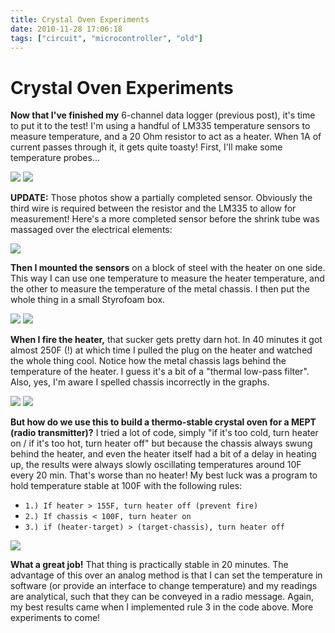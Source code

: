 ```yaml
---
title: Crystal Oven Experiments
date: 2010-11-28 17:06:18
tags: ["circuit", "microcontroller", "old"]
---
```


# Crystal Oven Experiments

__Now that I've finished my__ 6-channel data logger (previous post), it's time to put it to the test!  I'm using a handful of LM335 temperature sensors to measure temperature, and a 20 Ohm resistor to act as a heater.  When 1A of current passes through it, it gets quite toasty!  First, I'll make some temperature probes...

<div class="text-center img-border">

![](https://swharden.com/static/2010/11/28/IMG_4581.jpg)
![](https://swharden.com/static/2010/11/28/IMG_4588.jpg)

</div>

__UPDATE:__ Those photos show a partially completed sensor. Obviously the third wire is required between the resistor and the LM335 to allow for measurement! Here's a more completed sensor before the shrink tube was massaged over the electrical elements:

<div class="text-center img-border">

![](https://swharden.com/static/2010/11/28/IMG_4591.jpg)

</div>

__Then I mounted the sensors__ on a block of steel with the heater on one side.  This way I can use one temperature to measure the heater temperature, and the other to measure the temperature of the metal chassis.  I then put the whole thing in a small Styrofoam box. 

<div class="text-center img-border">

![](https://swharden.com/static/2010/11/28/IMG_4606.jpg)
![](https://swharden.com/static/2010/11/28/IMG_4615.jpg)

</div>

__When I fire the heater,__ that sucker gets pretty darn hot. In 40 minutes it got almost 250F (!) at which time I pulled the plug on the heater and watched the whole thing cool. Notice how the metal chassis lags behind the temperature of the heater. I guess it's a bit of a "thermal low-pass filter".  Also, yes, I'm aware I spelled chassis incorrectly in the graphs.

<div class="text-center">

![](https://swharden.com/static/2010/11/28/howhot.png)
![](https://swharden.com/static/2010/11/28/quicktest.png)

</div>

__But how do we use this to build a thermo-stable crystal oven for a MEPT (radio transmitter)?__ I tried a lot of code, simply "if it's too cold, turn heater on / if it's too hot, turn heater off" but because the chassis always swung behind the heater, and even the heater itself had a bit of a delay in heating up, the results were always slowly oscillating temperatures around 10F every 20 min. That's worse than no heater!  My best luck was a program to hold temperature stable at 100F with the following rules:

* `1.) If heater > 155F, turn heater off (prevent fire)`
* `2.) If chassis < 100F, turn heater on`
* `3.) if (heater-target) > (target-chassis), turn heater off`

<div class="text-center">

![](https://swharden.com/static/2010/11/28/heaterworks.png)

</div>

__What a great job!__ That thing is practically stable in 20 minutes. The advantage of this over an analog method is that I can set the temperature in software (or provide an interface to change temperature) and my readings are analytical, such that they can be conveyed in a radio message. Again, my best results came when I implemented rule 3 in the code above. More experiments to come!